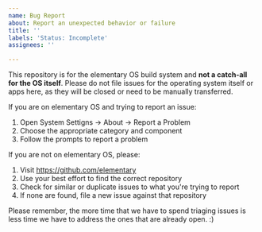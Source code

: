 ```yaml
---
name: Bug Report
about: Report an unexpected behavior or failure
title: ''
labels: 'Status: Incomplete'
assignees: ''

---
```


This repository is for the elementary OS build system and **not a catch-all for the OS itself**. Please do not file issues for the operating system itself or apps here, as they will be closed or need to be manually transferred.

If you are on elementary OS and trying to report an issue:

1. Open System Settigns → About → Report a Problem
2. Choose the appropriate category and component
3. Follow the prompts to report a problem

If you are not on elementary OS, please:

1. Visit https://github.com/elementary
2. Use your best effort to find the correct repository
3. Check for similar or duplicate issues to what you're trying to report
4. If none are found, file a new issue against that repository

Please remember, the more time that we have to spend triaging issues is less time we have to address the ones that are already open. :)
